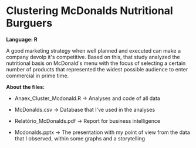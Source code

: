 # Clustering McDonalds Nutritional Burguers

**Language: R**

A good marketing strategy when well planned and executed can make a company devolp it's competitive. Based on this, that study analyzed the nutritional basis on 
McDonald's menu with the focus of selecting a certain number of products that represented the widest possible audience to enter commercial in prime time.


**About the files:**

- Anaex_Cluster_Mcdonald.R -> Analyses and code of all data

- McDonalds.csv -> Database that I've used in the analyses

- Relatório_McDonalds.pdf -> Report for business intelligence

- Mcdonalds.pptx -> The presentation with my point of view from the data that I observed, within some graphs and a storytelling
